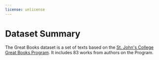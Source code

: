 ```yaml
---
license: unlicense
---
```


# Dataset Summary
The Great Books dataset is a set of texts based on the [St. John's College Great Books Program](https://www.sjc.edu/academic-programs/undergraduate/classes/seminar/annapolis-undergraduate-readings). It includes 83 works from authors on the Program. 